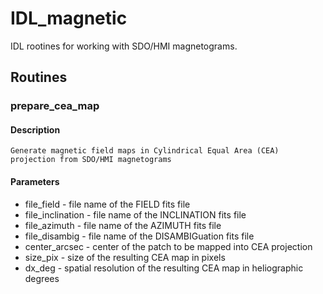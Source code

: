 # IDL_magnetic

IDL rootines for working with SDO/HMI magnetograms.

## Routines

### prepare_cea_map
#### Description
    Generate magnetic field maps in Cylindrical Equal Area (CEA) projection from SDO/HMI magnetograms

#### Parameters
  *    file_field - file name of the FIELD fits file
  *    file_inclination - file name of the INCLINATION fits file
  *    file_azimuth - file name of the AZIMUTH fits file
  *    file_disambig - file name of the DISAMBIGuation fits file
  *    center_arcsec - center of the patch to be mapped into CEA projection
  *   size_pix - size of the resulting CEA map in pixels
  *   dx_deg - spatial resolution of the resulting CEA map in heliographic degrees
  
